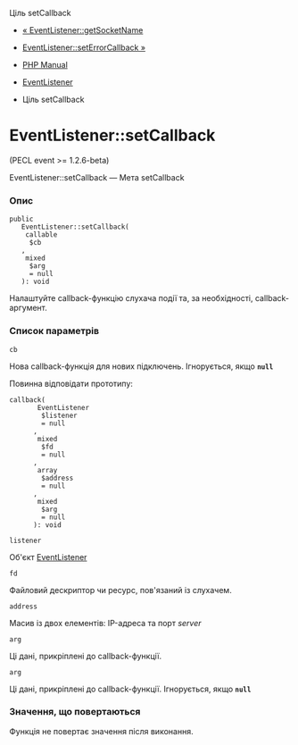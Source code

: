 Ціль setCallback

-   [« EventListener::getSocketName](eventlistener.getsocketname.html)
    
-   [EventListener::setErrorCallback »](eventlistener.seterrorcallback.html)
    
-   [PHP Manual](index.html)
    
-   [EventListener](class.eventlistener.html)
    
-   Ціль setCallback
    

# EventListener::setCallback

(PECL event >= 1.2.6-beta)

EventListener::setCallback — Мета setCallback

### Опис

```methodsynopsis
public
   EventListener::setCallback(
    callable
     $cb
   , 
    mixed
     $arg
     = null
   ): void
```

Налаштуйте callback-функцію слухача події та, за необхідності, callback-аргумент.

### Список параметрів

`cb`

Нова callback-функція для нових підключень. Ігнорується, якщо **`null`**

Повинна відповідати прототипу:

```methodsynopsis
callback(    
       EventListener
        $listener
        = null
      ,    
       mixed
        $fd
        = null
      ,    
       array
        $address
        = null
      ,    
       mixed
        $arg
        = null
      ): void
```

`listener`

Об'єкт [EventListener](class.eventlistener.html)

`fd`

Файловий дескриптор чи ресурс, пов'язаний із слухачем.

`address`

Масив із двох елементів: IP-адреса та порт *server*

`arg`

Ці дані, прикріплені до callback-функції.

`arg`

Ці дані, прикріплені до callback-функції. Ігнорується, якщо **`null`**

### Значення, що повертаються

Функція не повертає значення після виконання.
